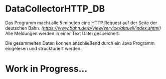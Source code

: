 # DataCollectorHTTP_DB

Das Programm macht alle 5 minuten eine HTTP Request auf der Seite der deutschen Bahn.
*(https://www.bahn.de/p/view/service/aktuell/index.shtml)* <br>
Alle Meldungen werden in einer Text Datei gespeichert. 

Die gesammelten Daten können anschließend durch ein Java Programm eingelesen und struckturiert werden.

# Work in Progress...
